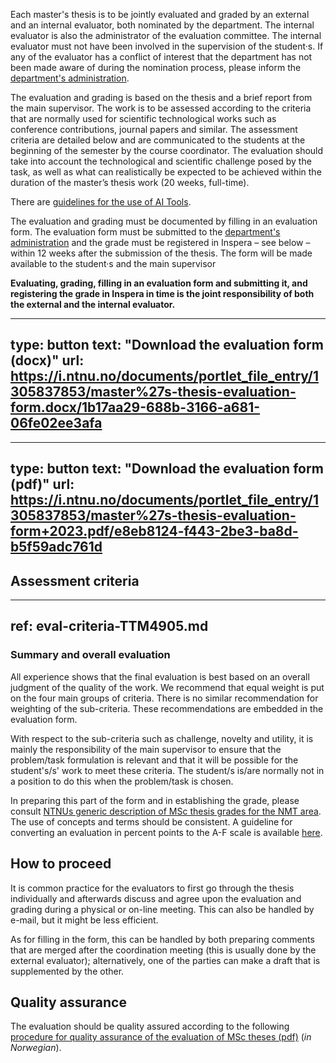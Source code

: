 Each master's thesis is to be jointly evaluated and graded by an external and an internal evaluator, both nominated by the department. The internal evaluator is also the administrator of the evaluation committee. The internal evaluator must not have been involved in the supervision of the student·s. If any of the evaluator has a conflict of interest that the department has not been made aware of during the nomination process, please inform the [department's administration](mailto:liv.k.stubberud@ntnu.no,laurent.paquereau@ntnu.no).

The evaluation and grading is based on the thesis and a brief report from the main supervisor. The work is to be assessed according to the criteria that are normally used for scientific technological works such as conference contributions, journal papers and similar. The assessment criteria are detailed below and are communicated to the students at the beginning of the semester by the course coordinator. The evaluation should take into account the technological and scientific challenge posed by the task, as well as what can realistically be expected to be achieved within the duration of the master’s thesis work (20 weeks, full-time). 

There are [guidelines for the use of AI Tools](bruk-av-ki.html).

The evaluation and grading must be documented by filling in an evaluation form. The evaluation form must be submitted to the [department's administration](mailto:liv.k.stubberud@ntnu.no,laurent.paquereau@ntnu.no) and the grade must be registered in Inspera – see below –  within 12 weeks after the submission of the thesis. The form will be made available to the student·s and the main supervisor

**Evaluating, grading, filling in an evaluation form and submitting it, and registering the grade in Inspera in time is the joint responsibility of both the external and the internal evaluator.**


---
type: button
text: "Download the evaluation form (docx)"
url: https://i.ntnu.no/documents/portlet_file_entry/1305837853/master%27s-thesis-evaluation-form.docx/1b17aa29-688b-3166-a681-06fe02ee3afa
---


---
type: button
text: "Download the evaluation form (pdf)"
url: https://i.ntnu.no/documents/portlet_file_entry/1305837853/master%27s-thesis-evaluation-form+2023.pdf/e8eb8124-f443-2be3-ba8d-b5f59adc761d
---


## Assessment criteria


---
ref: eval-criteria-TTM4905.md
---

### Summary and overall evaluation

All experience shows that the final evaluation is best based on an overall judgment of the quality of the work. We recommend that equal weight is put on the four main groups of criteria. There is no similar recommendation for weighting of the sub-criteria. These recommendations are embedded in the evaluation form.

With respect to the sub-criteria such as challenge, novelty and utility, it is mainly the responsibility of the main supervisor to ensure that the problem/task formulation is relevant and that it will be possible for the student's/s' work to meet these criteria. The student/s is/are normally not in a position to do this when the problem/task is chosen.

In preparing this part of the form and in establishing the grade, please consult [NTNUs generic description of MSc thesis grades for the NMT area](https://i.ntnu.no/wiki/-/wiki/English/Description+of+grades+for+master+thesis). The use of concepts and terms should be consistent. A guideline for converting an evaluation in percent points to the A-F scale is available [here](https://i.ntnu.no/wiki/-/wiki/English/Grading+scale+using+percentage+points).


## How to proceed

It is common practice for the evaluators to first go through the thesis individually and afterwards discuss and agree upon the evaluation and grading during a physical or on-line meeting. This can also be handled by e-mail, but it might be less efficient. 

As for filling in the form, this can be handled by both preparing comments that are merged after the coordination meeting (this is usually done by the external evaluator); alternatively, one of the parties can make a draft that is supplemented by the other.

## Quality assurance

The evaluation should be quality assured according to the following [procedure for quality assurance of the evaluation of MSc theses (pdf)](https://edu.iik.ntnu.no/assets/Prosedyre%20kvalitetssikring%20sensur%20masteroppgaver%20IIK.pdf) (_in Norwegian_).
